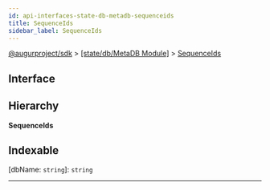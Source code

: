 ```yaml
---
id: api-interfaces-state-db-metadb-sequenceids
title: SequenceIds
sidebar_label: SequenceIds
---
```


[@augurproject/sdk](api-readme.md) > [[state/db/MetaDB Module]](api-modules-state-db-metadb-module.md) > [SequenceIds](api-interfaces-state-db-metadb-sequenceids.md)

## Interface

## Hierarchy

**SequenceIds**

## Indexable

\[dbName: `string`\]:&nbsp;`string`

---

